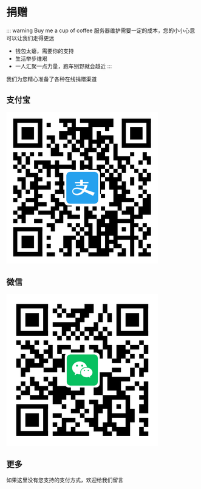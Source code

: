 # 捐赠

::: warning Buy me a cup of coffee
服务器维护需要一定的成本，您的小小心意可以让我们走得更远

* 钱包太瘪，需要你的支持
* 生活举步维艰
* 一人汇聚一点力量，跑车别野就会越近
:::

我们为您精心准备了各种在线捐赠渠道

## 支付宝

![支付宝支付](/assets/img/alipay.png "支付宝支付")

## 微信

![微信支付](/assets/img/wechatpay.png "微信支付")

## 更多

如果这里没有您支持的支付方式，欢迎给我们留言
